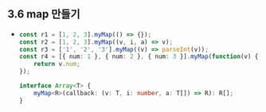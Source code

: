 ## 3.6 map 만들기
- ```ts
  const r1 = [1, 2, 3].myMap(() => {});
  const r2 = [1, 2, 3].myMap((v, i, a) => v);
  const r3 = ['1', '2', '3'].myMap((v) => parseInt(v));
  const r4 = [{ num: 1 }, { num: 2 }, { num: 3 }].myMap(function(v) {
      return v.num;
  });
  
  interface Array<T> {
      myMap<R>(callback: (v: T, i: number, a: T[]) => R): R[];
  }
  ```
